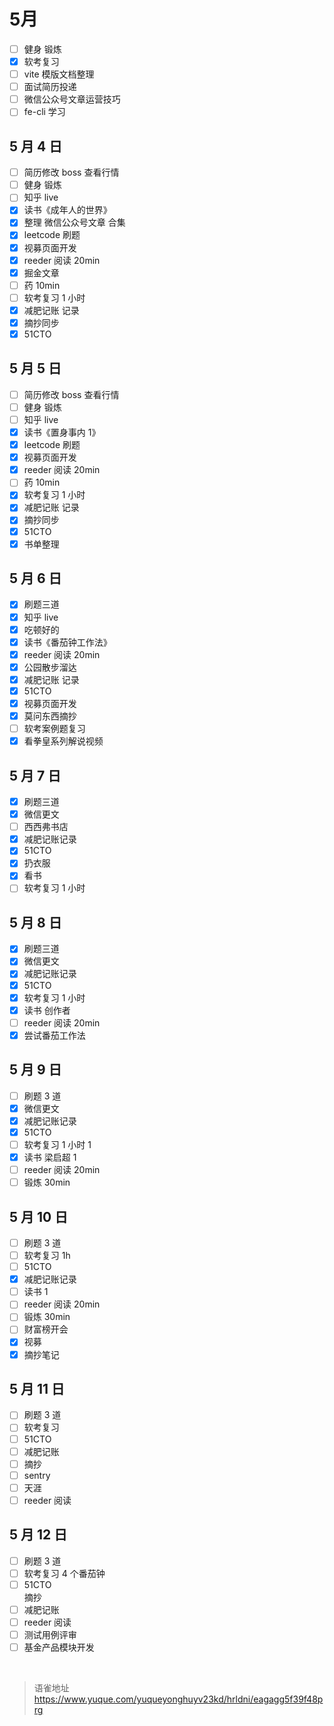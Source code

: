 # 5月
- [ ] 健身 锻炼
- [x] 软考复习
- [ ] vite 模版文档整理
- [ ] 面试简历投递
- [ ] 微信公众号文章运营技巧
- [ ] fe-cli 学习

## 5 月 4 日

- [ ] 简历修改 boss 查看行情
- [ ] 健身 锻炼
- [ ] 知乎 live
- [x] 读书《成年人的世界》
- [x] 整理 微信公众号文章 合集
- [x] leetcode 刷题
- [x] 视募页面开发
- [x] reeder 阅读 20min
- [x] 掘金文章
- [ ] 药 10min
- [ ] 软考复习 1 小时
- [x] 减肥记账 记录
- [x] 摘抄同步
- [x] 51CTO

## 5 月 5 日

- [ ] 简历修改 boss 查看行情
- [ ] 健身 锻炼
- [ ] 知乎 live
- [x] 读书《置身事内 1》
- [x] leetcode 刷题
- [x] 视募页面开发
- [x] reeder 阅读 20min
- [ ] 药 10min
- [x] 软考复习 1 小时
- [x] 减肥记账 记录
- [x] 摘抄同步
- [x] 51CTO
- [x] 书单整理

## 5 月 6 日

- [x] 刷题三道
- [x] 知乎 live
- [x] 吃顿好的
- [x] 读书《番茄钟工作法》
- [x] reeder 阅读 20min
- [x] 公园散步溜达
- [x] 减肥记账 记录
- [x] 51CTO
- [x] 视募页面开发
- [x] 莫问东西摘抄
- [ ] 软考案例题复习
- [x] 看拳皇系列解说视频

## 5 月 7 日

- [x] 刷题三道
- [x] 微信更文
- [ ] 西西弗书店
- [x] 减肥记账记录
- [x] 51CTO
- [x] 扔衣服
- [x] 看书
- [ ] 软考复习 1 小时

## 5 月 8 日

- [x] 刷题三道
- [x] 微信更文
- [x] 减肥记账记录
- [x] 51CTO
- [x] 软考复习 1 小时
- [x] 读书 创作者
- [ ] reeder 阅读 20min
- [x] 尝试番茄工作法

## 5 月 9 日

- [ ] 刷题 3 道
- [x] 微信更文
- [x] 减肥记账记录
- [x] 51CTO
- [ ] 软考复习 1 小时 1
- [x] 读书 梁启超 1
- [ ] reeder 阅读 20min
- [ ] 锻炼 30min

## 5 月 10 日

- [ ] 刷题 3 道
- [ ] 软考复习 1h
- [ ] 51CTO
- [x] 减肥记账记录
- [ ] 读书 1
- [ ] reeder 阅读 20min
- [ ] 锻炼 30min
- [ ] 财富榜开会
- [x] 视募
- [x] 摘抄笔记

## 5 月 11 日

- [ ] 刷题 3 道
- [ ] 软考复习
- [ ] 51CTO
- [ ] 减肥记账
- [ ] 摘抄
- [ ] sentry
- [ ] 天涯
- [ ] reeder 阅读

## 5 月 12 日

- [ ] 刷题 3 道
- [ ] 软考复习 4 个番茄钟
- [ ] 51CTO  
      摘抄
- [ ] 减肥记账
- [ ] reeder 阅读
- [ ] 测试用例评审
- [ ] 基金产品模块开发

<br>
  
> 语雀地址 https://www.yuque.com/yuqueyonghuyv23kd/hrldni/eagagg5f39f48prg
